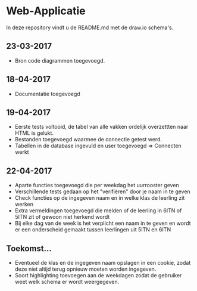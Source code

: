 # Web-Applicatie
In deze repository vindt u de README.md met de draw.io schema's.

## 23-03-2017

+ Bron code diagrammen toegevoegd.

## 18-04-2017

+ Documentatie toegevoegd

## 19-04-2017

+ Eerste tests voltooid, de tabel van alle vakken ordelijk overzettten naar HTML is gelukt.
+ Bestanden toegevoegd waarmee de connectie getest werd.
+ Tabellen in de database ingevuld en user toegevoegd => Connecten werkt

## 22-04-2017

+ Aparte functies toegevoegd die per weekdag het uurrooster geven
+ Verschillende tests gedaan op het "verifiëren" door je naam in te geven
+ Check functies op de ingegeven naam en in welke klas de leerling zit werken
+ Extra vermeldingen toegevoegd die melden of de leerling in 6ITN of 5ITN zit of gewoon niet herkend wordt
+ Bij elke dag van de week is het verplicht een naam in te geven en wordt er een onderscheid gemaakt tussen leerlingen uit 5ITN en 6ITN

## Toekomst...

+ Eventueel de klas en de ingegeven naam opslagen in een cookie, zodat deze niet altijd terug opnieuw moeten worden ingegeven.
+ Soort highlighting toevoegen aan de weekdagen zodat de gebruiker weet welk schema er wordt weergegeven.
